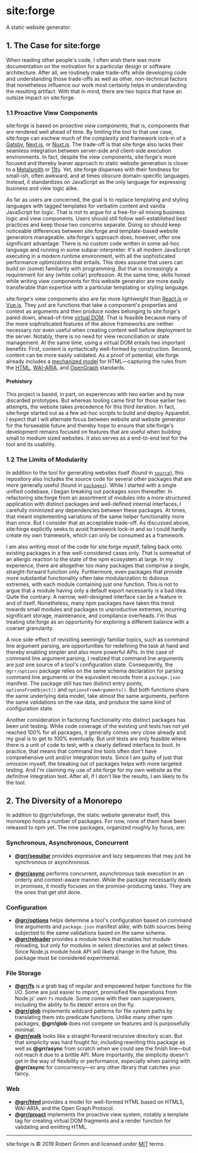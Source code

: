# site:forge

A static website generator.

## 1. The Case for site:forge

When reading other people's code, I often wish there was more documentation on
the motivation for a particular design or software architecture. After all, we
routinely make trade-offs while developing code and understanding those
trade-offs as well as other, non-technical factors that nonetheless influence
our work most certainly helps in understanding the resulting artifact. With that
in mind, there are two topics that have an outsize impact on site:forge.


### 1.1 Proactive View Components

site:forge is based on *proactive view components*, that is, components that are
rendered well ahead of time. By limiting the tool to that use case, site:forge
can eschew much of the complexity and framework lock-in of a
[Gatsby](https://www.gatsbyjs.org), [Next.js](https://nextjs.org), or
[Nuxt.js](https://nuxtjs.org). The trade-off is that site:forge also lacks their
seamless integration between server-side and client-side execution environments.
In fact, despite the view components, site:forge's more focused and thereby
leaner approach to static website generation is closer to a
[Metalsmith](https://metalsmith.io) or [11ty](https://www.11ty.dev). Yet,
site:forge dispenses with their fondness for small-ish, often awkward, and at
times obscure domain-specific languages. Instead, it standardizes on JavaScript
as the only language for expressing business and view logic alike.

As far as users are concerned, the goal is to replace templating and styling
languages with tagged templates for verbatim content and vanilla JavaScript for
logic. That is not to argue for a free-for-all mixing business logic and view
components. Users should still follow well-established best practices and keep
those two concerns separate. Doing so should keep noticeable differences between
site:forge and template-based website generators manageable. site:forge's
approach does, however, offer one significant advantage: There is no custom code
written in some ad-hoc language and running in some subpar interpreter. It's all
modern JavaScript executing in a modern runtime environment, with all the
sophisticated performance optimizations that entails. This does assume that
users can build on (some) familiarity with programming. But that is increasingly
a requirement for any (white collar) profession. At the same time, skills honed
while writing view components for this website generator are more easily
transferable than expertise with a particular templating or styling language.

site:forge's view components also are far more lightweight than
[React.js](https://reactjs.org) or [Vue.js](https://vuejs.org). They just are
functions that take a component's properties and context as arguments and then
produce nodes belonging to site:forge's pared down, ahead-of-time [virtual
DOM](https://github.com/sethvincent/awesome-virtual-dom). That is feasible
because many of the more sophisticated features of the above frameworks are
neither necessary nor even useful when creating content well before deployment
to the server. Notably, there is no need for view reconciliation or state
management. At the same time, using a virtual DOM entails two important
benefits: First, content is syntactically well-formed by construction. Second,
content can be more easily validated. As a proof of potential, site:forge
already includes a [mechanized model](packages/html/README.md) for
HTML—capturing the rules from the
[HTML](https://html.spec.whatwg.org), [WAI-ARIA](https://w3c.github.io/aria/),
and [OpenGraph](https://ogp.me) standards.

#### Prehistory

This project is based, in part, on experiences with two earlier and by now
discarded prototypes. But whereas tooling came first for those earlier two
attempts, the website takes precedence for this third iteration. In fact,
site:forge started out as a few ad-hoc scripts to build and deploy Apparebit. I
expect that I will alternate focus between website and website generator for the
forseeable future and thereby hope to ensure that site:forge's development
remains focused on features that are useful when building small to medium sized
websites. It also serves as a end-to-end test for the tool and its usability.


### 1.2 The Limits of Modularity

In addition to the tool for generating websites itself (found in
[`source`](source)), this repository also includes the source code for several
other packages that are more generally useful (found in [`packages`](packages)).
While I started with a single unified codebase, I began breaking out packages
soon thereafter. In refactoring site:forge from an assortment of modules into a
more structured application with distinct packages and well-defined internal
interfaces, I carefully minimized any dependencies between these packages. At
times, that meant implementing variations of the same helper functionality more
than once. But I consider that an acceptable trade-off. As discussed above,
site:forge explicitly seeks to avoid framework lock-in and so I could hardly
create my own framework, which can only be consumed as a framework.

I am also writing most of the code for site:forge myself, falling back onto
existing packages in a few well-considered cases only. That is somewhat of an
allergic reaction to the state of the npm ecosystem at large. In my experience,
there are altogether too many packages that comprise a single, straight-forward
function only. Furthermore, even packages that provide more substantial
functionality often take modularization to dubious extremes, with each module
containing just one function. This is not to argue that a module having only a
default export necessarily is a bad idea. Quite the contrary: A narrow,
well-designed interface can be a feature in and of itself. Nonetheless, many npm
packages have taken this trend towards small modules and packages to
unproductive extremes, incurring significant storage, maintenance, and
compliance overheads. I'm thus treating site:forge as an opportunity for
exploring a different balance with a coarser granularity.

A nice side-effect of revisiting seemingly familiar topics, such as command line
argument parsing, are opportunities for redefining the task at hand and thereby
enabling simpler and also more powerful APIs. In the case of command line
argument parsing, I realized that command line arguments are just one source of
a tool's configuration state. Consequently, the `@grr/options` package relies on
the same schema declaration for parsing command line arguments or the equivalent
records from a `package.json` manifest. The package still has two distinct entry
points, `optionsFromObject()` and `optionsFromArguments()`. But both functions
share the same underlying data model, take almost the same arguments, perform
the same validations on the raw data, and produce the same kind of configuration
state.

Another consideration in factoring functionality into distinct packages has been
unit testing. While code coverage of the existing unit tests has not yet reached
100% for all packages, it generally comes very close already and my goal is to
get to 100% eventually. But unit tests are only feasible where there is a unit
of code to test, with a clearly defined interface to boot. In practice, that
means that command line tools often don't have comprehensive unit and/or
integration tests. Since I am guilty of just that omission myself, the breaking
out of packages helps with more targeted testing. And I'm claiming my use of
site:forge for my own website as the definitive integration test. After all, if
I don't like the results, I am likely to fix the tool.


## 2. The Diversity of a Monorepo

In addition to @grr/siteforge, the static website generator itself, this
monorepo hosts a number of packages. For now, none of them have been released to
npm yet. The nine packages, organized roughly by focus, are:

### Synchronous, Asynchronous, Concurrent

  * [__@grr/sequitur__](packages/sequitur) provides expressive and lazy
    sequences that may just be synchronous or asynchronous.

  * [__@grr/async__](packages/async) performs concurrent, asynchronous task
    execution in an orderly and context-aware manner. While the package
    necessarily deals in promises, it mostly focuses on the promise-producing
    tasks. They are the ones that get shit done.

### Configuration

  * [__@grr/options__](packages/options) helps determine a tool's configuration
    based on command line arguments and `package.json` manifest alike, with both
    sources being subjected to the same validations based on the same schema.
  * [__@grr/reloader__](packages/reloader) provides a module hook that enables
    hot module reloading, but only for modules in select directories and at
    select times. Since Node.js module hook API will likely change in the
    future, this package must be considered experimental.

### File Storage

  * [__@grr/fs__](packages/fs) is a grab bag of regular and empowered helper
    functions for file I/O. Some are just easier to import, promisified file
    operations from Node.js' own `fs` module. Some come with their own
    superpowers, including the ability to fix `ENOENT` errors on the fly.
  * [__@grr/glob__](packages/glob) implements wildcard patterns for file system
    paths by translating them into predicate functions. Unlike many other npm
    packages, __@grr/glob__ does not compete on features and is purposefully
    minimal.
  * [__@grr/walk__](packages/walk) looks like a straight-forward recursive
    directory scan. But that simplicity was hard fought for, including rewriting
    this package as well as __@grr/async__ from scratch when we could see the
    finish line—but not reach it due to a brittle API. More importantly, the
    simplicity doesn't get in the way of flexibility or performance, especially
    when pairing with __@grr/async__ for concurrency—or any other library that
    catches your fancy.

### Web

  * [__@grr/html__](packages/html) provides a model for well-formed HTML based
    on HTML5, WAI-ARIA, and the Open Graph Protocol.
  * [__@grr/proact__](packages/proact) implements the proactive view system,
    notably a template tag for creating virtual DOM fragments and a render
    function for validating and emitting HTML.

---

site:forge is © 2019 Robert Grimm and licensed under [MIT](LICENSE) terms.
